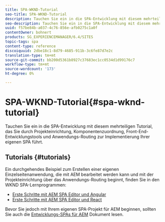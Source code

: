 ```yaml
---
title: SPA-WKND-Tutorial
seo-title: SPA-WKND-Tutorial
description: Tauchen Sie ein in die SPA-Entwicklung mit diesem mehrteiligen Tutorial, das Sie durch Projekteinrichtung, Komponentenzuordnung, Front-End-Entwicklungstools und Anwendungs-Routing zur Implementierung Ihrer eigenen SPA führt.
seo-description: Tauchen Sie ein in die SPA-Entwicklung mit diesem mehrteiligen Tutorial, das Sie durch Projekteinrichtung, Komponentenzuordnung, Front-End-Entwicklungstools und Anwendungs-Routing zur Implementierung Ihrer eigenen SPA führt.
uuid: f57be84b-a037-4c76-856e-afb0275c1a0f
contentOwner: bohnert
products: SG_EXPERIENCEMANAGER/6.4/SITES
topic-tags: spa
content-type: reference
discoiquuid: 2dbe18c1-8d79-4685-911b-3c6fe87d7e2c
translation-type: tm+mt
source-git-commit: bb200d5361b8927c37683ec1cc0534d1d99176c7
workflow-type: tm+mt
source-wordcount: '173'
ht-degree: 0%

---
```



# SPA-WKND-Tutorial{#spa-wknd-tutorial}

Tauchen Sie ein in die SPA-Entwicklung mit diesem mehrteiligen Tutorial, das Sie durch Projekteinrichtung, Komponentenzuordnung, Front-End-Entwicklungstools und Anwendungs-Routing zur Implementierung Ihrer eigenen SPA führt.

## Tutorials {#tutorials}

Ein durchgehendes Beispiel zum Erstellen einer eigenen Einzelseitenanwendung, die mit AEM bearbeitet werden kann und mit der Projekteinrichtung über das Anwendungs-Routing beginnt, finden Sie in den WKND SPA-Lernprogrammen:

* [Erste Schritte mit AEM SPA Editor und Angular](https://docs.adobe.com/content/help/en/experience-manager-learn/spa-angular-tutorial/overview.html)
* [Erste Schritte mit AEM SPA Editor und React](https://docs.adobe.com/content/help/en/experience-manager-learn/spa-react-tutorial/overview.html)

Bevor Sie jedoch mit Ihrem eigenen SPA-Projekt für AEM beginnen, sollten Sie auch die [Entwicklungs-SPAs für AEM](/help/sites-developing/spa-architecture.md) Dokument lesen.
